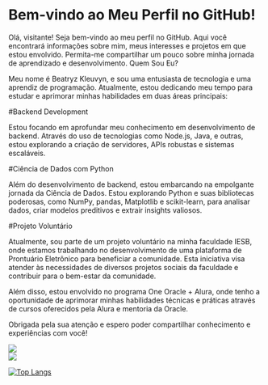 # Bem-vindo ao Meu Perfil no GitHub!

Olá, visitante! Seja bem-vindo ao meu perfil no GitHub. Aqui você encontrará informações sobre mim, meus interesses e projetos em que estou envolvido. Permita-me compartilhar um pouco sobre minha jornada de aprendizado e desenvolvimento.
Quem Sou Eu?

Meu nome é Beatryz Kleuvyn, e sou uma entusiasta de tecnologia e uma aprendiz de programação. Atualmente, estou dedicando meu tempo para estudar e aprimorar minhas habilidades em duas áreas principais:

#Backend Development

Estou focando em aprofundar meu conhecimento em desenvolvimento de backend. Através do uso de tecnologias como Node.js, Java, e outras, estou explorando a criação de servidores, APIs robustas e sistemas escaláveis.

#Ciência de Dados com Python

Além do desenvolvimento de backend, estou embarcando na empolgante jornada da Ciência de Dados. Estou explorando Python e suas bibliotecas poderosas, como NumPy, pandas, Matplotlib e scikit-learn, para analisar dados, criar modelos preditivos e extrair insights valiosos.

#Projeto Voluntário

Atualmente, sou parte de um projeto voluntário na minha faculdade IESB, onde estamos trabalhando no desenvolvimento de uma plataforma de Prontuário Eletrônico para beneficiar a comunidade. Esta iniciativa visa atender às necessidades de diversos projetos sociais da faculdade e contribuir para o bem-estar da comunidade.

Além disso, estou envolvido no programa One Oracle + Alura, onde tenho a oportunidade de aprimorar minhas habilidades técnicas e práticas através de cursos oferecidos pela Alura e mentoria da Oracle.

Obrigada pela sua atenção e espero poder compartilhar conhecimento e experiências com você!

<div style="display: flex; justify-content: space-between;">
  <img src="https://github-readme-stats.vercel.app/api?username=KLEUVYN&show_icons=true&theme=dark" />
</div>

<div style="display: flex; justify-content: space-between;">
  <img src="https://user-images.githubusercontent.com/121393887/218644017-71e889f7-0765-447b-89bd-6b69ffc7a92f.png" />
</div>

[![Top Langs](https://github-readme-stats.vercel.app/api/top-langs/?username=kleuvyn&layout=compact&show_icons=true&theme=synthwave)](https://github.com/KLEUVYN/github-readme-stats)
